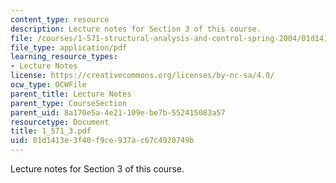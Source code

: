 ```yaml
---
content_type: resource
description: Lecture notes for Section 3 of this course.
file: /courses/1-571-structural-analysis-and-control-spring-2004/01d1413e3f40f9ce937ac67c4920749b_1_571_3.pdf
file_type: application/pdf
learning_resource_types:
- Lecture Notes
license: https://creativecommons.org/licenses/by-nc-sa/4.0/
ocw_type: OCWFile
parent_title: Lecture Notes
parent_type: CourseSection
parent_uid: 8a170e5a-4e21-109e-be7b-552415083a57
resourcetype: Document
title: 1_571_3.pdf
uid: 01d1413e-3f40-f9ce-937a-c67c4920749b
---
```

Lecture notes for Section 3 of this course.